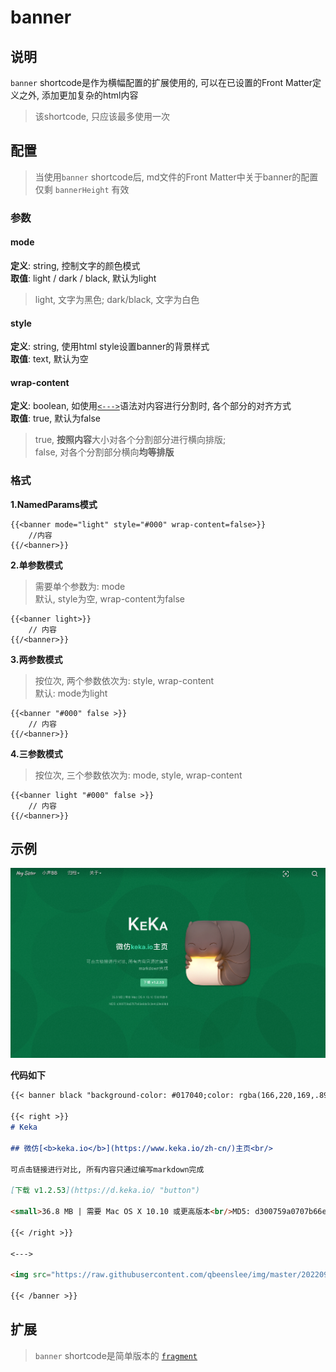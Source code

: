 # banner

## 说明

`banner` shortcode是作为横幅配置的扩展使用的, 可以在已设置的Front Matter定义之外, 添加更加复杂的html内容

> 该shortcode, 只应该最多使用一次

## 配置

> 当使用`banner` shortcode后, md文件的Front Matter中关于banner的配置仅剩 `bannerHeight` 有效

### 参数

#### mode

**定义**: string, 控制文字的颜色模式<br/>
**取值**: light / dark / black, 默认为light


> light, 文字为黑色; dark/black, 文字为白色

#### style

**定义**: string, 使用html style设置banner的背景样式<br/>
**取值**: text, 默认为空

#### wrap-content

**定义**: boolean, 如使用[`<--->`](shortcodes/fragment.md)语法对内容进行分割时, 各个部分的对齐方式<br/>
**取值**: true, 默认为false

> true, **按照内容**大小对各个分割部分进行横向排版; <br/>false, 对各个分割部分横向**均等排版**

### 格式

**1.NamedParams模式**
```
{{<banner mode="light" style="#000" wrap-content=false>}}
    //内容
{{/<banner>}}
```

**2.单参数模式**

> 需要单个参数为: mode<br/>
> 默认, style为空, wrap-content为false
```
{{<banner light>}}
    // 内容
{{/<banner>}}
```


**3.两参数模式**

> 按位次, 两个参数依次为: style, wrap-content<br/>
> 默认: mode为light

```
{{<banner "#000" false >}}
    // 内容
{{/<banner>}}
```


**4.三参数模式**

> 按位次, 三个参数依次为: mode, style, wrap-content

```
{{<banner light "#000" false >}}
    // 内容
{{/<banner>}}
```

## 示例

![](https://raw.githubusercontent.com/qbeenslee/CDN/master/screenshot/2022/04-27/034430e20-20220427032935.png)

**代码如下**

``` md
{{< banner black "background-color: #017040;color: rgba(166,220,169,.89);background-image: url(https://www.keka.io/css/img/overlay.png),url(https://www.keka.io/css/img/circles.svg);background-position: top left,center center;background-attachment: scroll,scroll;background-size: auto, cover;">}}

{{< right >}}
# Keka

## 微仿[<b>keka.io</b>](https://www.keka.io/zh-cn/)主页<br/>

可点击链接进行对比, 所有内容只通过编写markdown完成

[下载 v1.2.53](https://d.keka.io/ "button")

<small>36.8 MB | 需要 Mac OS X 10.10 或更高版本<br/>MD5: d300759a0707b66e6dd5c3e4c29e98bd</small>

{{< /right >}}

<--->

<img src="https://raw.githubusercontent.com/qbeenslee/img/master/202209/25_866ba6.png"  width="320px" height="320px">

{{< /banner >}}
```

## 扩展

> `banner` shortcode是简单版本的 [`fragment`](shortcodes/fragment.md)


